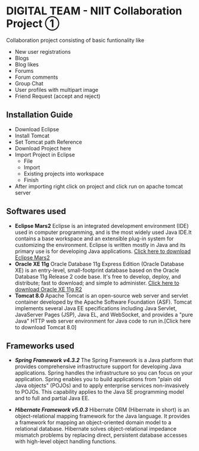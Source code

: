 # DIGITAL TEAM - NIIT Collaboration Project ①
Collaboration project consisting of basic funtionality like
 - New user registrations
 - Blogs
 - Blog likes
 - Forums
 - Forum comments
 - Group Chat
 - User profiles with multipart image 
 - Friend Request (accept and reject)

## Installation Guide
 
-  Download Eclipse
-  Install Tomcat
- Set Tomcat path Reference
- Download Project here
- Import Project in Eclipse
   - File
   - Import
   - Existing projects into workspace
   - Finish
- After importing right click on project and click run on apache tomcat server

## Softwares used

 - **Eclipse Mars2** Eclipse is an integrated development environment (IDE) used in computer programming, and is the most widely used Java IDE.It contains a base workspace and an extensible plug-in system for customizing the environment. Eclipse is written mostly in Java and its primary use is for developing Java applications. [Click here to download Eclipse Mars2]
 - **Oracle XE 11g**
	Oracle Database 11g Express Edition (Oracle Database XE) is an entry-level, small-footprint database based on the Oracle Database 11g Release 2 code base. It's free to develop, deploy, and distribute; fast to download; and simple to administer. [Click here to download Oracle XE 11g R2]
 - **Tomcat 8.0** Apache Tomcat is an open-source web server and servlet container developed by the Apache Software Foundation (ASF). Tomcat implements several Java EE specifications including Java Servlet, JavaServer Pages (JSP), Java EL, and WebSocket, and provides a "pure Java" HTTP web server environment for Java code to run in.[Click here to download Tomcat 8.0]

## Frameworks used

 - ***Spring Framework v4.3.2***  The Spring Framework is a Java platform that provides comprehensive infrastructure support for developing Java applications. Spring handles the infrastructure so you can focus on your application. 
 Spring enables you to build applications from "plain old Java objects" (POJOs) and to apply enterprise services non-invasively to POJOs. This capability applies to the Java SE programming model and to full and partial Java EE.
 
 - ***Hibernate Framework v5.0.3***   Hibernate ORM (Hibernate in short) is an object-relational mapping framework for the Java language. It provides a framework for mapping an object-oriented domain model to a relational database. Hibernate solves object-relational impedance mismatch problems by replacing direct, persistent database accesses with high-level object handling functions.
 
 [Click here to download Eclipse Mars2]: (http://www.eclipse.org/downloads/download.php?file=/technology/epp/downloads/release/mars/2/eclipse-jee-mars-2-win32-x86_64.zip)
    
 [Click here to download Oracle XE 11g R2]: <http://download.oracle.com/otn/nt/oracle11g/xe/OracleXE112_Win64.zip>
 [Click here to download Tomcat 8.0.0.M11]: (http://mirror.fibergrid.in/apache/tomcat/tomcat-8/v8.0.38/bin/apache-tomcat-8.0.38-windows-x64.zip)
